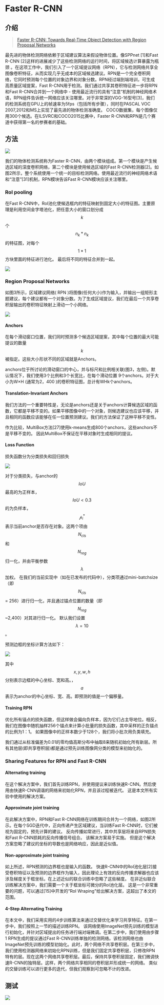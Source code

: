 # Faster R-CNN

## 介绍

> [Faster R-CNN: Towards Real-Time Object Detection with Region Proposal Networks](https://arxiv.org/pdf/1506.01497.pdf)

最先进的物体检测网络依赖于区域建议算法来假设物体位置。像SPPnet \[1\]和Fast R-CNN \[2\]这样的进展减少了这些检测网络的运行时间，将区域候选计算暴露为瓶颈 。在这项工作中，我们引入了一个区域提议网络（RPN），它与检测网络共享全图像卷积特征，从而实现几乎无成本的区域候选建议。RPN是一个完全卷积网络，它同时预测每个位置的对象边界和对象分数。RPN经过端到端培训，可生成高质量区域提案，Fast R-CNN用于检测。我们通过共享其卷积特征进一步将RPN和Fast R-CNN合并到一个网络中 - 使用最近流行的具有“注意”机制的神经网络术语，RPN组件告诉统一网络应该关注哪里。对于非常深的VGG-16型号\[3\]，我们的检测系统在GPU上的帧速率为5fps（包括所有步骤），同时在PASCAL VOC 2007,2012和MS上实现了最先进的物体检测准确度。 COCO数据集，每个图像仅用300个候选。在ILSVRC和COCO2015比赛中，Faster R-CNN和RPN是几个赛道中获得第一名的参赛者的基础。

## 方法

![](../../.gitbook/assets/image%20%2894%29.png)

我们的物体检测系统称为Faster R-CNN，由两个模块组成。第一个模块是产生候选区域的深度卷积网络，第二个模块是使用候选区域的Fast R-CNN检测器\[2\]。如图2所示，整个系统使用一个统一的目标检测网络。使用最近流行的神经网络术语和“注意”\[31\]机制，RPN模块告诉Fast R-CNN模块应该关注哪里。

### RoI pooling

在Fast R-CNN中，RoI池化使候选框内的特征映射到固定大小的特征图。主要原理是利用空间金字塔池化，把任意大小的窗口划分成 $$k$$ 个 $$n_k*n_k$$的特征图，对每个 $$1*1$$ 方块里面的特征进行池化。 最后将不同的特征合并到一起。

![](../../.gitbook/assets/image%20%2872%29.png)

### Region Proposal Networks

如图3所示，区域建议网络\( RPN \)将图像\(任何大小\)作为输入，并输出一组矩形主题建议，每个建议都有一个对象分数。为了生成区域提议，我们在最后一个共享卷积层输出的卷积特征映射上滑动一个小网络。

![](../../.gitbook/assets/image%20%2825%29.png)

#### Anchors

在每个滑动窗口位置，我们同时预测多个候选区域提案，其中每个位置的最大可能提议的数量 $$k$$ 被指定。这些大小形状不同的区域就是Anchors。

anchors位于所讨论的滑动窗口的中心，并与标尺和比例相关联\(图3，左侧\)。默认情况下，我们使用3个比例和3个长宽比，在每个滑动位置 9个anchors。对于大小为W×H \(通常为2，400 \)的卷积特征图，总计有WHk个anchors。

#### Translation-Invariant Anchors

我们方法的一个重要特性是，无论是anchors还是关于anchors计算候选区域的函数，它都是平移不变的。如果平移图像中的一个对象，则候选建议也应该平移，并且相同的函数应该能够在任一位置预测建议。我们的方法保证了这种平移不变性。

作为比较，MultiBox方法\[27\]使用k-means生成800个anchors，这些anchors不是平移不变的。 因此MultiBox不保证在平移对象时生成相同的提议。

#### Loss Function

损失函数分为分类损失和回归损失

![](../../.gitbook/assets/image%20%28100%29.png)

对于分类损失，与anchor的 $$IoU$$ 最高的为正样本， $$IoU<0.3$$ 的为负样本， $$\mathcal{p}_{i}^{*}$$ 表示当前anchor是否存在对象。这两个项由 $$N_{cls}$$ 和 $$N_{reg}$$ 归一化，并由平衡参数 $$λ$$ 加权。 在我们的当前实现中（如在已发布的代码中），分类项通过mini-batchsize（即$$N_{cls}$$ = 256）进行归一化，并且通过锚点位置的数量（即$$N_{reg}$$~2,400）对其进行归一化。 默认我们设置 $$λ= 10$$ 。

预测边框的坐标计算方法如下：

![](../../.gitbook/assets/image%20%2899%29.png)

其中$$x, y, w, h$$ 分别表示边框的中心坐标、宽和高。，$$a$$ 表示为anchor的中心坐标、宽、高。即预测的值是一个偏移量。

#### Training RPN

优化所有锚点的损失函数，但这样做会偏向负样本，因为它们占主导地位。相反，我们在图像中随机抽样256个锚点来计算小批量的损失函数，其中采样的正负锚点的比例为1：1。 如果图像中的正样本数少于128个，我们将小批次用负类填充。

我们通过从标准偏差为0.01的零均值高斯分布中抽取8来随机初始化所有新层。所有其他层\(即共享卷积层\)都是通过预先训练图像网分类的模型来初始化的。

### Sharing Features for RPN and Fast R-CNN

#### Alternating training

在这个解决方案中，我们首先训练RPN，并使用提议来训练快速R-CNN。然后使用由快速R-CNN调谐的网络来初始化RPN，并且该过程被迭代。 这是本文所有实验中使用的解决方案。

#### Approximate joint training

在此解决方案中，RPN和Fast R-CNN网络在训练期间合并为一个网络，如图2所示。在每个SGD迭代中，正向传递产生区域建议，当训练Fast R-CNN时，它们被视为固定的，预先计算的建议。  反向传播如常进行，其中共享层将来自RPN损失和Fast R-CNN损耗的反向传播信号组合。 该解决方案易于实施。 但是这个解决方案忽略了建议的坐标的导数也是网络响应，因此是近似值。

#### Non-approximate joint training

如上所述，RPN预测的边界框也是输入的函数。 快速R-CNN中的RoI池化层\[2\]接受卷积特征以及预测的边界框作为输入，因此理论上有效的反向传播求解器也应该涉及梯度关于框坐标。在上述近似的联合训练中忽略了这些梯度。 在非近似联合训练解决方案中，我们需要一个关于框坐标可微分的RoI池化层。 这是一个非常重要的问题，可以通过\[15\]中开发的“RoI Wraping"给出解决方案，这超出了本文的范围。

#### 4-Step Alternating Training

在本文中，我们采用实用的4步训练算法来通过交替优化来学习共享特征。在第一步中，我们按照上一节的描述训练RPN。 该网络使用ImageNet预先训练的模型进行初始化，并针对区域提出的任务进行端对端微调。在第二步中，我们使用由步骤1 RPN生成的提议通过Fast R-CNN训练单独的检测网络。该检测网络也由ImageNet预先训练的模型初始化。此时，两个网络不共享卷积层。在第三步中，我们使用检测器网络来初始化RPN训练，但是我们固定共享卷积层，只修改RPN特有的层。现在这两个网络共享卷积层。最后，保持共享卷积层固定，我们微调快速R-CNN的独特层。这样，两个网络共享相同的卷积层并形成统一的网络。 类似的交替训练可以进行更多的迭代，但我们观察到可忽略不计的改进。

## 测试

![](../../.gitbook/assets/image%20%2888%29.png)







